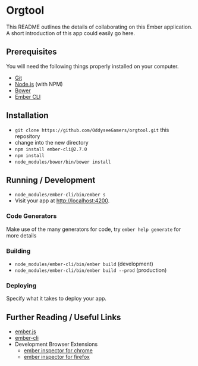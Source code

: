 # Orgtool

This README outlines the details of collaborating on this Ember application.
A short introduction of this app could easily go here.

## Prerequisites

You will need the following things properly installed on your computer.

* [Git](http://git-scm.com/)
* [Node.js](http://nodejs.org/) (with NPM)
* [Bower](http://bower.io/)
* [Ember CLI](http://ember-cli.com/)

## Installation

* `git clone https://github.com/OddyseeGamers/orgtool.git` this repository
* change into the new directory
* `npm install ember-cli@2.7.0`
* `npm install`
* `node_modules/bower/bin/bower install`

## Running / Development

* `node_modules/ember-cli/bin/ember s`
* Visit your app at [http://localhost:4200](http://localhost:4200).

### Code Generators

Make use of the many generators for code, try `ember help generate` for more details
<!--
### Running Tests

* `ember test`
* `ember test --server`
-->
### Building

* `node_modules/ember-cli/bin/ember build` (development)
* `node_modules/ember-cli/bin/ember build --prod` (production)

### Deploying

Specify what it takes to deploy your app.

## Further Reading / Useful Links

* [ember.js](http://emberjs.com/)
* [ember-cli](http://ember-cli.com/)
* Development Browser Extensions
  * [ember inspector for chrome](https://chrome.google.com/webstore/detail/ember-inspector/bmdblncegkenkacieihfhpjfppoconhi)
  * [ember inspector for firefox](https://addons.mozilla.org/en-US/firefox/addon/ember-inspector/)

